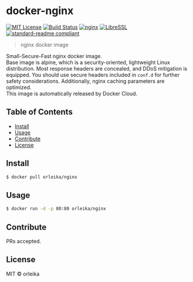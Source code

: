 # docker-nginx

[![MIT License](http://img.shields.io/badge/license-MIT-blue.svg?style=flat-square)](https://orleika.github.io/mit-license)
[![Build Status](https://img.shields.io/travis/orleika/docker-nginx/master.svg?style=flat-square)](https://travis-ci.org/orleika/docker-nginx)
[![nginx](http://img.shields.io/badge/nginx-v1.11.9-blue.svg?style=flat-square)](https://nginx.org/en/download.html)
[![LibreSSL](http://img.shields.io/badge/LibreSSL-v2.5.1-blue.svg?style=flat-square)](https://www.libressl.org/)
[![standard-readme compliant](https://img.shields.io/badge/standard--readme-OK-green.svg?style=flat-square)](https://github.com/RichardLitt/standard-readme)

> nginx docker image

Small-Secure-Fast nginx docker image.  
Base image is alpine, which is a security-oriented, lightweight Linux distribution. Most response headers are concealed, and DDoS mitigation is equipped. You should use secure headers included in `conf.d` for further safety considerations. Additionally, nginx caching parameters are optimized.  
This image is automatically released by Docker Cloud.

## Table of Contents

- [Install](#install)
- [Usage](#usage)
- [Contribute](#contribute)
- [License](#license)

## Install

```sh
$ docker pull orleika/nginx
```

## Usage

```sh
$ docker run -d -p 80:80 orleika/nginx
```

## Contribute

PRs accepted.

## License

MIT © orleika
